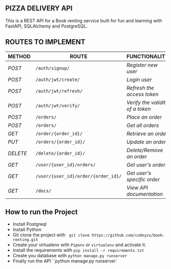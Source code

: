 ## PIZZA DELIVERY API

This is a REST API for a Book renting service built for fun and learning with FastAPI, SQLAlchemy and PostgreSQL.

## ROUTES TO IMPLEMENT

| METHOD   | ROUTE                               | FUNCTIONALITY                    | ACCESS      |
| -------- | ----------------------------------- | -------------------------------- | ----------- |
| _POST_   | `/auth/signup/`                     | _Register new user_              | _All users_ |
| _POST_   | `/auth/jwt/create/`                 | _Login user_                     | _All users_ |
| _POST_   | `/auth/jwt/refresh/`                | _Refresh the access token_       | _All users_ |
| _POST_   | `/auth/jwt/verify/`                 | _Verify the validity of a token_ | _All users_ |
| _POST_   | `/orders/`                          | _Place an order_                 | _All users_ |
| _POST_   | `/orders/`                          | _Get all orders_                 | _All users_ |
| _GET_    | `/order/{order_id}/`                | _Retrieve an order_              | _Superuser_ |
| _PUT_    | `/orders/{order_id}/`               | _Update an order_                | _All users_ |
| _DELETE_ | `/delete/{order_id}/`               | _Delete/Remove an order_         | _All users_ |
| _GET_    | `/user/{user_id}/orders/`           | _Get user's orders_              | _All users_ |
| _GET_    | `/user/{user_id}/order/{order_id}/` | _Get user's specific order_      |
| _GET_    | `/docs/`                            | _View API documentation_         | _All users_ |

## How to run the Project

- Install Postgreql
- Install Python
- Git clone the project with ` git clone https://github.com/codeyzx/book-renting.git`
- Create your virtualenv with `Pipenv` or `virtualenv` and activate it.
- Install the requirements with `pip install -r requirements.txt`
- Create you database with `python manage.py runserver`
- Finally run the API
  ``python manage.py runserver`

